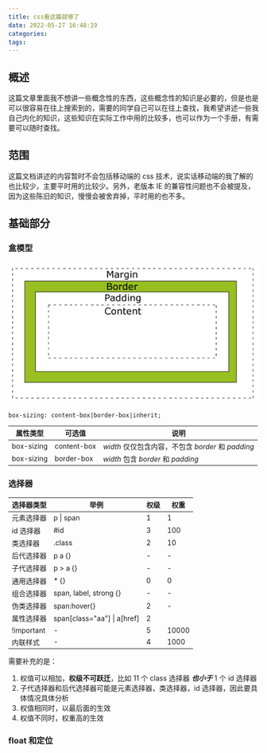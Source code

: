 ```yaml
---
title: css看这篇就够了
date: 2022-05-27 16:48:19
categories:
tags:
---
```


## 概述

这篇文章里面我不想讲一些概念性的东西，这些概念性的知识是必要的，但是也是可以很容易在往上搜索到的，需要的同学自己可以在往上查找，我希望讲述一些我自己内化的知识，这些知识在实际工作中用的比较多，也可以作为一个手册，有需要可以随时查找。

## 范围

这篇文档讲述的内容暂时不会包括移动端的 css 技术，说实话移动端的我了解的也比较少，主要平时用的比较少。另外，老版本 IE 的兼容性问题也不会被提及，因为这些陈旧的知识，慢慢会被舍弃掉，平时用的也不多。

## 基础部分

### 盒模型

![盒模型](/images/css-box.png)

```
box-sizing: content-box|border-box|inherit;
```

| 属性类型   | 可选值      | 说明                                               |
| ---------- | ----------- | -------------------------------------------------- |
| box-sizing | content-box | _width_ 仅仅包含内容，不包含 _border_ 和 _padding_ |
| box-sizing | border-box  | _width_ 包含 _border_ 和 _padding_                 |

### 选择器

| 选择器类型 | 举例                        | 权级 | 权重  |
| ---------- | --------------------------- | ---- | ----- |
| 元素选择器 | p \| span                   | 1    | 1     |
| id 选择器  | #id                         | 3    | 100   |
| 类选择器   | .class                      | 2    | 10    |
| 后代选择器 | p a {}                      | -    | -     |
| 子代选择器 | p > a {}                    | -    | -     |
| 通用选择器 | \* {}                       | 0    | 0     |
| 组合选择器 | span, label, strong {}      | -    | -     |
| 伪类选择器 | span:hover{}                | 2    | -     |
| 属性选择器 | span[class="aa"] \| a[href] | 2    |       |
| !important | -                           | 5    | 10000 |
| 内联样式   | -                           | 4    | 1000  |

需要补充的是：

1. 权值可以相加，**权级不可跃迁**，比如 11 个 class 选择器 **_也小于_** 1 个 id 选择器
2. 子代选择器和后代选择器可能是元素选择器，类选择器，id 选择器，因此要具体情况具体分析
3. 权值相同时，以最后面的生效
4. 权值不同时，权重高的生效

### float 和定位
